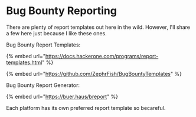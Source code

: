 # Bug Bounty Reporting

There are plenty of report templates out here in the wild. However, I'll share a few here just because I like these ones.

Bug Bounty Report Templates:

{% embed url="https://docs.hackerone.com/programs/report-templates.html" %}

{% embed url="https://github.com/ZephrFish/BugBountyTemplates" %}

Bug Bounty Report Generator:

{% embed url="https://buer.haus/breport" %}

Each platform has its own preferred report template so becareful.
